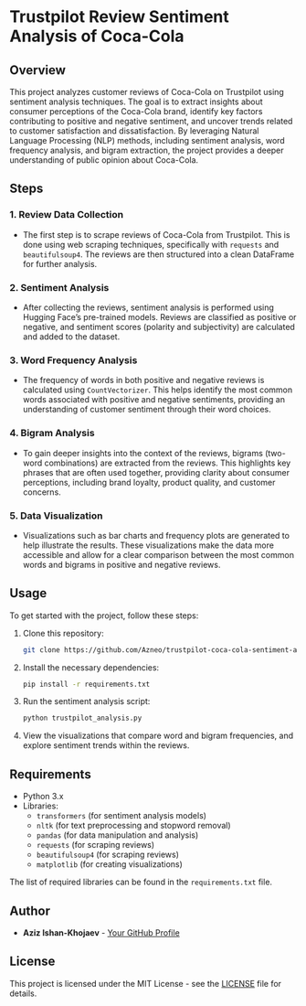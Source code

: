 # Trustpilot Review Sentiment Analysis of Coca-Cola

## Overview

This project analyzes customer reviews of Coca-Cola on Trustpilot using sentiment analysis techniques. The goal is to extract insights about consumer perceptions of the Coca-Cola brand, identify key factors contributing to positive and negative sentiment, and uncover trends related to customer satisfaction and dissatisfaction. By leveraging Natural Language Processing (NLP) methods, including sentiment analysis, word frequency analysis, and bigram extraction, the project provides a deeper understanding of public opinion about Coca-Cola.

## Steps

### 1. **Review Data Collection**
- The first step is to scrape reviews of Coca-Cola from Trustpilot. This is done using web scraping techniques, specifically with `requests` and `beautifulsoup4`. The reviews are then structured into a clean DataFrame for further analysis.

### 2. **Sentiment Analysis**
- After collecting the reviews, sentiment analysis is performed using Hugging Face’s pre-trained models. Reviews are classified as positive or negative, and sentiment scores (polarity and subjectivity) are calculated and added to the dataset.

### 3. **Word Frequency Analysis**
- The frequency of words in both positive and negative reviews is calculated using `CountVectorizer`. This helps identify the most common words associated with positive and negative sentiments, providing an understanding of customer sentiment through their word choices.

### 4. **Bigram Analysis**
- To gain deeper insights into the context of the reviews, bigrams (two-word combinations) are extracted from the reviews. This highlights key phrases that are often used together, providing clarity about consumer perceptions, including brand loyalty, product quality, and customer concerns.

### 5. **Data Visualization**
- Visualizations such as bar charts and frequency plots are generated to help illustrate the results. These visualizations make the data more accessible and allow for a clear comparison between the most common words and bigrams in positive and negative reviews.

## Usage

To get started with the project, follow these steps:

1. Clone this repository:
    ```bash
    git clone https://github.com/Azneo/trustpilot-coca-cola-sentiment-analysis.git
    ```

2. Install the necessary dependencies:
    ```bash
    pip install -r requirements.txt
    ```

3. Run the sentiment analysis script:
    ```bash
    python trustpilot_analysis.py
    ```

4. View the visualizations that compare word and bigram frequencies, and explore sentiment trends within the reviews.

## Requirements

- Python 3.x
- Libraries:
  - `transformers` (for sentiment analysis models)
  - `nltk` (for text preprocessing and stopword removal)
  - `pandas` (for data manipulation and analysis)
  - `requests` (for scraping reviews)
  - `beautifulsoup4` (for scraping reviews)
  - `matplotlib` (for creating visualizations)

The list of required libraries can be found in the `requirements.txt` file.

## Author

- **Aziz Ishan-Khojaev** - [Your GitHub Profile](https://github.com/Azneo)

## License

This project is licensed under the MIT License - see the [LICENSE](LICENSE) file for details.
